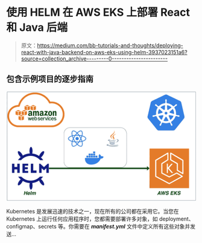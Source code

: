 # 使用 HELM 在 AWS EKS 上部署 React 和 Java 后端

> 原文：<https://medium.com/bb-tutorials-and-thoughts/deploying-react-with-java-backend-on-aws-eks-using-helm-3937023151a6?source=collection_archive---------0----------------------->

## 包含示例项目的逐步指南

![](img/5ecf064b156074f81d7b81313b62fd70.png)

Kubernetes 是发展迅速的技术之一，现在所有的公司都在采用它。当您在 Kubernetes 上运行任何应用程序时，您都需要部署许多对象，如 deployment、configmap、secrets 等。你需要在 ***manifest.yml*** 文件中定义所有这些对象并发送…